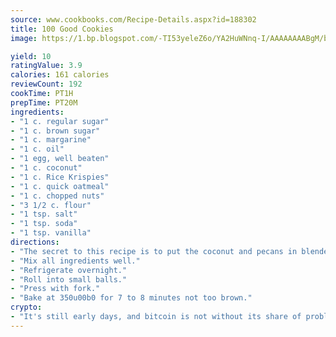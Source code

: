 ```yaml
---
source: www.cookbooks.com/Recipe-Details.aspx?id=188302
title: 100 Good Cookies
image: https://1.bp.blogspot.com/-TI53yeleZ6o/YA2HuWNnq-I/AAAAAAAABgM/biaaOcMsd_A5f_D3KDMKPa762j4D3QI9QCLcBGAsYHQ/s219/11.png

yield: 10
ratingValue: 3.9
calories: 161 calories
reviewCount: 192
cookTime: PT1H
prepTime: PT20M
ingredients:
- "1 c. regular sugar"
- "1 c. brown sugar"
- "1 c. margarine"
- "1 c. oil"
- "1 egg, well beaten"
- "1 c. coconut"
- "1 c. Rice Krispies"
- "1 c. quick oatmeal"
- "1 c. chopped nuts"
- "3 1/2 c. flour"
- "1 tsp. salt"
- "1 tsp. soda"
- "1 tsp. vanilla"
directions:
- "The secret to this recipe is to put the coconut and pecans in blender and blend well."
- "Mix all ingredients well."
- "Refrigerate overnight."
- "Roll into small balls."
- "Press with fork."
- "Bake at 350u00b0 for 7 to 8 minutes not too brown."
crypto:
- "It's still early days, and bitcoin is not without its share of problems."
---
```

